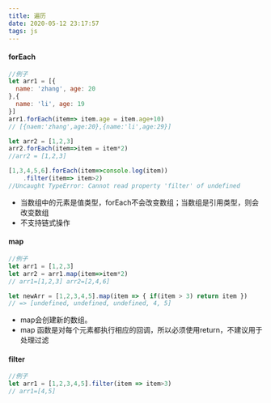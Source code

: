 ```yaml
---
title: 遍历
date: 2020-05-12 23:17:57
tags: js
---
```


#### forEach 

``` js
//例子
let arr1 = [{
  name: 'zhang', age: 20
},{
  name: 'li', age: 19
}]
arr1.forEach(item=> item.age = item.age+10)
// [{naem:'zhang',age:20},{name:'li',age:29}]

let arr2 = [1,2,3]
arr2.forEach(item=>item = item*2)
//arr2 = [1,2,3]

[1,3,4,5,6].forEach(item=>console.log(item))
	.filter(item=> item>2)
//Uncaught TypeError: Cannot read property 'filter' of undefined
```

* 当数组中的元素是值类型，forEach不会改变数组；当数组是引用类型，则会改变数组
* 不支持链式操作

#### map

```js
//例子
let arr1 = [1,2,3]
let arr2 = arr1.map(item=>item*2)
// arr1=[1,2,3] arr2=[2,4,6]

let newArr = [1,2,3,4,5].map(item => { if(item > 3) return item })
// => [undefined, undefined, undefined, 4, 5]
```

* map会创建新的数组。
* map 函数是对每个元素都执行相应的回调，所以必须使用return，不建议用于处理过滤

#### filter

``` js
//例子
let arr1 = [1,2,3,4,5].filter(item => item>3)
// arr1=[4,5]

```


